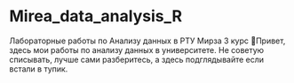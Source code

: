 # Mirea_data_analysis_R
Лабораторные работы по Анализу данных в РТУ Мирза 3 курс
👋Привет, здесь мои работы по анализу данных в университете. Не советую списывать, лучше сами разберитесь, а здесь подглядывайте если встали в тупик.
